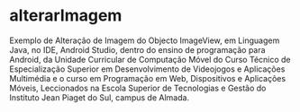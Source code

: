 # alterarImagem
 Exemplo de Alteração de Imagem do Objecto ImageView, em Linguagem Java, no IDE, Android Studio, dentro do ensino de programação para Android, da Unidade Curricular de Computação Móvel do Curso Técnico de Especialização Superior em Desenvolvimento de Videojogos e Aplicações Multimédia e o curso em Programação em Web, Dispositivos e Aplicações Móveis, Leccionados na Escola Superior de Tecnologias e Gestão do Instituto Jean Piaget do Sul, campus de Almada.
